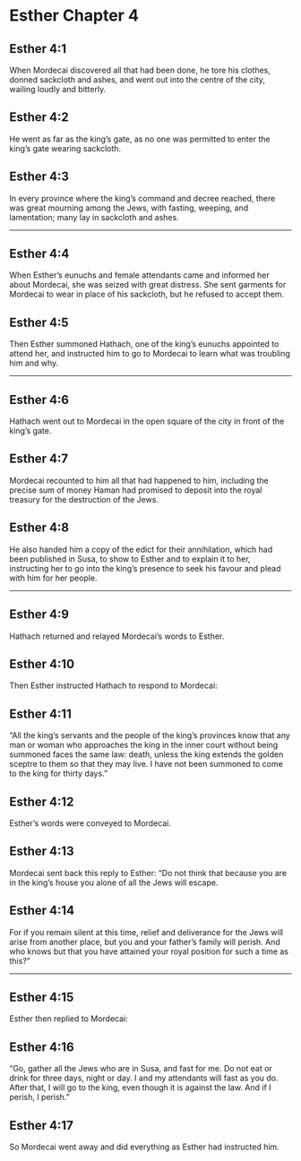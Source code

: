 # Esther Chapter 4

## Esther 4:1

When Mordecai discovered all that had been done, he tore his clothes, donned sackcloth and ashes, and went out into the centre of the city, wailing loudly and bitterly.

## Esther 4:2

He went as far as the king’s gate, as no one was permitted to enter the king’s gate wearing sackcloth.

## Esther 4:3

In every province where the king’s command and decree reached, there was great mourning among the Jews, with fasting, weeping, and lamentation; many lay in sackcloth and ashes.

---

## Esther 4:4

When Esther’s eunuchs and female attendants came and informed her about Mordecai, she was seized with great distress. She sent garments for Mordecai to wear in place of his sackcloth, but he refused to accept them.

## Esther 4:5

Then Esther summoned Hathach, one of the king’s eunuchs appointed to attend her, and instructed him to go to Mordecai to learn what was troubling him and why.

---

## Esther 4:6

Hathach went out to Mordecai in the open square of the city in front of the king’s gate.

## Esther 4:7

Mordecai recounted to him all that had happened to him, including the precise sum of money Haman had promised to deposit into the royal treasury for the destruction of the Jews.

## Esther 4:8

He also handed him a copy of the edict for their annihilation, which had been published in Susa, to show to Esther and to explain it to her, instructing her to go into the king’s presence to seek his favour and plead with him for her people.

---

## Esther 4:9

Hathach returned and relayed Mordecai’s words to Esther.

## Esther 4:10

Then Esther instructed Hathach to respond to Mordecai:

## Esther 4:11

“All the king’s servants and the people of the king’s provinces know that any man or woman who approaches the king in the inner court without being summoned faces the same law: death, unless the king extends the golden sceptre to them so that they may live. I have not been summoned to come to the king for thirty days.”

## Esther 4:12

Esther’s words were conveyed to Mordecai.

## Esther 4:13

Mordecai sent back this reply to Esther: “Do not think that because you are in the king’s house you alone of all the Jews will escape.

## Esther 4:14

For if you remain silent at this time, relief and deliverance for the Jews will arise from another place, but you and your father’s family will perish. And who knows but that you have attained your royal position for such a time as this?”

---

## Esther 4:15

Esther then replied to Mordecai:

## Esther 4:16

“Go, gather all the Jews who are in Susa, and fast for me. Do not eat or drink for three days, night or day. I and my attendants will fast as you do. After that, I will go to the king, even though it is against the law. And if I perish, I perish.”

## Esther 4:17

So Mordecai went away and did everything as Esther had instructed him.
